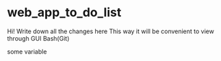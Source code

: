 # web_app_to_do_list
Hi!
Write down all the changes here 
This way it will be convenient to view through GUI Bash(Git)

some variable
